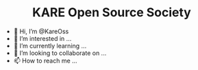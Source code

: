<h1 align="center">KARE Open Source Society</h1>



- 👋 Hi, I’m @KareOss
- 👀 I’m interested in ...
- 🌱 I’m currently learning ...
- 💞️ I’m looking to collaborate on ...
- 📫 How to reach me ...


